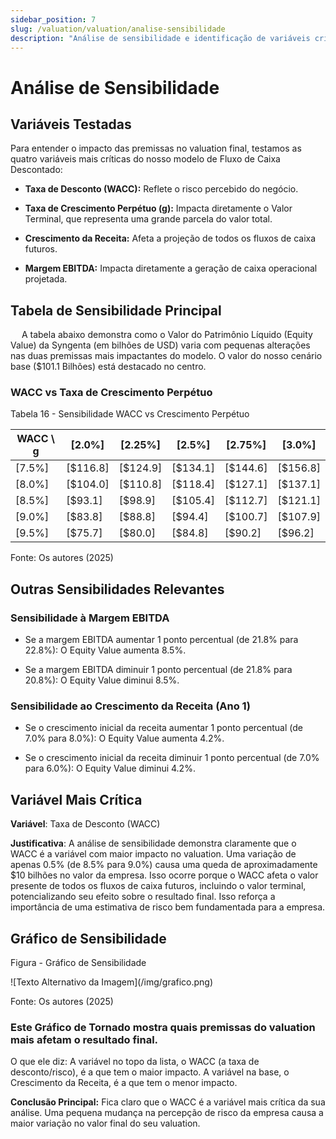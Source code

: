 ```yaml
---
sidebar_position: 7
slug: /valuation/valuation/analise-sensibilidade
description: "Análise de sensibilidade e identificação de variáveis críticas"
---
```


# Análise de Sensibilidade

## Variáveis Testadas

Para entender o impacto das premissas no valuation final, testamos as quatro variáveis mais críticas do nosso modelo de Fluxo de Caixa Descontado:

- **Taxa de Desconto (WACC):** Reflete o risco percebido do negócio.

- **Taxa de Crescimento Perpétuo (g):** Impacta diretamente o Valor Terminal, que representa uma grande parcela do valor total.

- **Crescimento da Receita:** Afeta a projeção de todos os fluxos de caixa futuros.

- **Margem EBITDA:** Impacta diretamente a geração de caixa operacional projetada.

## Tabela de Sensibilidade Principal

&emsp; A tabela abaixo demonstra como o Valor do Patrimônio Líquido (Equity Value) da Syngenta (em bilhões de USD) varia com pequenas alterações nas duas premissas mais impactantes do modelo. O valor do nosso cenário base ($101.1 Bilhões) está destacado no centro.

### WACC vs Taxa de Crescimento Perpétuo

<p style={{textAlign: 'center'}}>Tabela 16 - Sensibilidade WACC vs Crescimento Perpétuo</p>

| WACC \ g | [2.0%] | [2.25%] | [2.5%] | [2.75%] | [3.0%] |
|----------|-----|-----|-----|-----|-----|
| [7.5%] | [$116.8] | [$124.9] | [$134.1] | [$144.6] | [$156.8] |
| [8.0%] | [$104.0] | [$110.8] | [$118.4] | [$127.1] | [$137.1] |
| [8.5%] | [$93.1] | [$98.9] | [$105.4] | [$112.7] | [$121.1] |
| [9.0%] | [$83.8] | [$88.8] | [$94.4] | [$100.7] | [$107.9] |
| [9.5%] | [$75.7] | [$80.0] | [$84.8] | [$90.2] | [$96.2] |

<p style={{textAlign: 'center'}}>Fonte: Os autores (2025)</p>

## Outras Sensibilidades Relevantes

### Sensibilidade à Margem EBITDA

- Se a margem EBITDA aumentar 1 ponto percentual (de 21.8% para 22.8%): O Equity Value aumenta 8.5%.

- Se a margem EBITDA diminuir 1 ponto percentual (de 21.8% para 20.8%): O Equity Value diminui 8.5%.

### Sensibilidade ao Crescimento da Receita (Ano 1)

- Se o crescimento inicial da receita aumentar 1 ponto percentual (de 7.0% para 8.0%): O Equity Value aumenta 4.2%.

- Se o crescimento inicial da receita diminuir 1 ponto percentual (de 7.0% para 6.0%): O Equity Value diminui 4.2%.

## Variável Mais Crítica

**Variável**: Taxa de Desconto (WACC)

**Justificativa**: A análise de sensibilidade demonstra claramente que o WACC é a variável com maior impacto no valuation. Uma variação de apenas 0.5% (de 8.5% para 9.0%) causa uma queda de aproximadamente $10 bilhões no valor da empresa. Isso ocorre porque o WACC afeta o valor presente de todos os fluxos de caixa futuros, incluindo o valor terminal, potencializando seu efeito sobre o resultado final. Isso reforça a importância de uma estimativa de risco bem fundamentada para a empresa.

## Gráfico de Sensibilidade

<p style={{ textAlign: 'center' }}>Figura  - Gráfico de Sensibilidade</p>
<div style={{ margin: 25, textAlign: 'center' }}>
    ![Texto Alternativo da Imagem](/img/grafico.png)
</div>
<p style={{ textAlign: 'center' }}>Fonte: Os autores (2025)</p>


### Este Gráfico de Tornado mostra quais premissas do valuation mais afetam o resultado final.

O que ele diz: A variável no topo da lista, o WACC (a taxa de desconto/risco), é a que tem o maior impacto. A variável na base, o Crescimento da Receita, é a que tem o menor impacto.

**Conclusão Principal:** Fica claro que o WACC é a variável mais crítica da sua análise. Uma pequena mudança na percepção de risco da empresa causa a maior variação no valor final do seu valuation.
